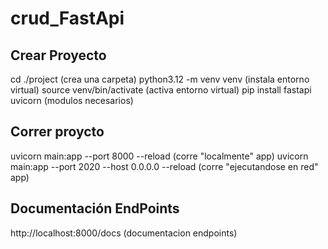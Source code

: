 # crud_FastApi


## Crear Proyecto
cd ./project   (crea una carpeta)
python3.12 -m venv venv (instala entorno virtual)
source venv/bin/activate (activa entorno virtual)
pip install fastapi uvicorn (modulos necesarios)


## Correr proycto
uvicorn main:app --port 8000 --reload (corre "localmente" app)
uvicorn main:app --port 2020 --host 0.0.0.0 --reload (corre "ejecutandose en red" app)

## Documentación EndPoints
http://localhost:8000/docs (documentacion endpoints)